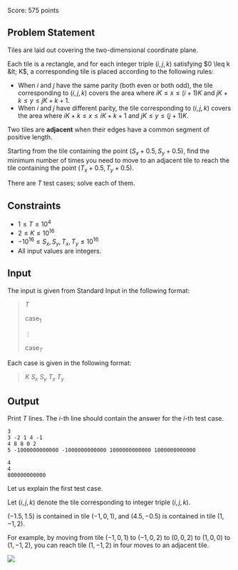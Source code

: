 Score: $575$ points

## Problem Statement

Tiles are laid out covering the two-dimensional coordinate plane.

Each tile is a rectangle, and for each integer triple $(i, j, k)$ satisfying $0 \leq k &lt; K$, a corresponding tile is placed according to the following rules:

- When $i$ and $j$ have the same parity (both even or both odd), the tile corresponding to $(i, j, k)$ covers the area where $iK \leq x \leq (i + 1)K$ and $jK + k \leq y \leq jK + k + 1$.
- When $i$ and $j$ have different parity, the tile corresponding to $(i, j, k)$ covers the area where $iK + k \leq x \leq iK + k + 1$ and $jK \leq y \leq (j + 1)K$.

Two tiles are **adjacent** when their edges have a common segment of positive length.

Starting from the tile containing the point $(S_x + 0.5, S_y + 0.5)$, find the minimum number of times you need to move to an adjacent tile to reach the tile containing the point $(T_x + 0.5, T_y + 0.5)$.

There are $T$ test cases; solve each of them.

## Constraints

- $1 \leq T \leq 10^4$
- $2 \leq K \leq 10^{16}$
- $-10^{16} \leq S_x, S_y, T_x, T_y \leq 10^{16}$
- All input values are integers.

## Input

The input is given from Standard Input in the following format:

> $T$
> 
> $\text{case}_1$
> 
> $\vdots$
> 
> $\text{case}_T$

Each case is given in the following format:

> $K$ $S_x$ $S_y$ $T_x$ $T_y$

## Output

Print $T$ lines. The $i$-th line should contain the answer for the $i$-th test case.

```input1
3
3 -2 1 4 -1
4 8 8 0 2
5 -1000000000000 -1000000000000 1000000000000 1000000000000
```

```output1
4
4
800000000000
```

Let us explain the first test case.

Let $(i, j, k)$ denote the tile corresponding to integer triple $(i, j, k)$.

$(-1.5, 1.5)$ is contained in tile $(-1, 0, 1)$, and $(4.5, -0.5)$ is contained in tile $(1, -1, 2)$.

For example, by moving from tile $(-1, 0, 1)$ to $(-1, 0, 2)$ to $(0, 0, 2)$ to $(1, 0, 0)$ to $(1, -1, 2)$, you can reach tile $(1, -1, 2)$ in four moves to an adjacent tile.

![](https://img.atcoder.jp/abc382/89f3686844bfbe1ca95741ff33cd3468.png)